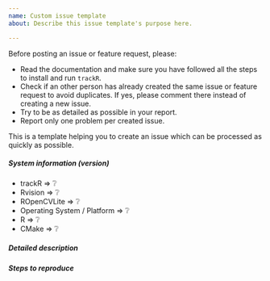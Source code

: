 ```yaml
---
name: Custom issue template
about: Describe this issue template's purpose here.

---
```


Before posting an issue or feature request, please:

* Read the documentation and make sure you have followed all the steps to install and run `trackR`.
* Check if an other person has already created the same issue or feature request to avoid duplicates. If yes, please comment there instead of creating a new issue.
* Try to be as detailed as possible in your report.
* Report only one problem per created issue.


This is a template helping you to create an issue which can be processed as quickly as possible. 


##### System information (version)

- trackR => :grey_question:
- Rvision => :grey_question:
- ROpenCVLite => :grey_question:
- Operating System / Platform => :grey_question:
- R => :grey_question:
- CMake => :grey_question:

##### Detailed description

<!-- your description -->

##### Steps to reproduce

<!-- to add code example fence it with triple backticks and optional file extension
    ```.r
    # R code example
    ```
 or attach as .txt or .zip file
-->
